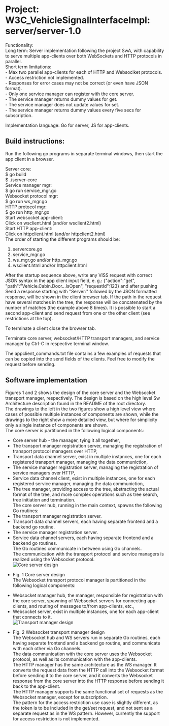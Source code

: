 # Project: W3C_VehicleSignalInterfaceImpl: server/server-1.0

Functionality: <br>
	Long term: Server implementation following the project SwA, with capability to serve multiple app-clients over both WebSockets and HTTP protocols in parallel.<br>
	Short term limitations: <br>
		- Max two parallel app-clients for each of HTTP and Websoclket protocols. <br>
		- Access restriction not implemented. <br>
		- Responses for error cases may not be correct (or even have JSON format).<br>
		- Only one service manager can register with the core server.<br>
		- The service manager returns dummy values for get.<br>
		- The service manager does not update values for set.<br>
		- The service manager returns dummy values every five secs for subscription.<br>

Implementation language: Go for server, JS for app-clients.


## Build instructions:
Run the following go programs in separate terminal windows, then start the app client in a browser.

Server core:<br>
$ go build<br>
$ ./server-core<br>
Service manager mgr:<br>
$ go run service_mgr.go<br>
Websocket protocol mgr:<br>
$ go run ws_mgr.go<br>
HTTP protocol mgr:<br>
$ go run http_mgr.go<br>
Start websocket app-client:<br>
Click on wsclient.html (and/or wsclient2.html)<br>
Start HTTP app-client:<br>
Click on httpclient.html (and/or httpclient2.html)<br>
The order of starting the different programs should be:
1. servercore.go
2. service_mgr.go
3. ws_mgr.go and/or http_mgr.go
4. wsclient.html and/or httpclient.html

After the startup sequence above, write any VISS request with correct JSON syntax in the app client input field, e. g.:
{"action":"get", "path":"Vehicle.Cabin.Door.*.*.IsOpen", "requestId":123}
and after pushing Send a response starting with "Server:" followed by the JSON formatted response, will be shown in the client browser tab. 
If the path in the request have several matches in the tree, the response will be concatenated by the number of matches (the example above 8 times).
It is possible to start a second app-client and send request from one or the other client (see restrictions at the top). 

To terminate a client close the browser tab.

Terminate core server, websocket/HTTP transport managers, and service manager by Ctrl-C in respective terminal window.

The appclient_commands.txt file contains a few examples of requests that can be copied into the send fields of the clients. Feel free to modify the request before sending.

## Software implementation
Figures 1 and 2 shows the design of the core server and the Websocket transport manager, respectively. The design is based on the high level Sw Architecture description found in the README of the root directory.<br>
The drawings to the left in the two figures show a high level view where cases of possible multiple instances of components are shown, while the drawings to the right show a more detailed view, but where for simplicity only a single instance of components are shown.<br>
The core server is partitioned in the following logical components:<br>
- Core server hub - the manager, tying it all together,<br>
- The transport manager registration server, managing the registration of transport protocol managers over HTTP,<br>
- Transport data channel server, exist in multiple instances, one for each registered transport manager, managing the data communiction,<br>
- The service manager registration server, managing the registration of service managers over HTTP,<br>
- Service data channel client, exist in multiple instances, one for each registered service manager, managing the data communiction,<br>
- The tree manager, providing access to the tree, abstracting the actual format of the tree, and more complex operations such as tree search, tree initiation and termination.<br>
The core server hub, running in the main context, spawns the following Go routines:<br>
- The transport manager registration server.<br>
- Transport data channel servers, each having separate frontend and a backend go routine.<br>
- The service manager registration server.<br>
- Service data channel servers, each having separate frontend and a backend go routines.<br>
The Go routines communicate in between using Go channels.<br>
The communication with the transport protocol and service managers is realized using the Websocket protocol.<br>
![Core server design](pics/Core_server_SwA.jpg)<br>
* Fig. 1 Core server design<br>
The Websocket transport protocol manager is partitioned in the following logical components:<br>
- Websocket manager hub, the manager, responsible for registration with the core server, spawning of Websocket servers for connecting app-clients, and routing of messages to/from app-clients, etc.,<br>
- Websocket server,  exist in multiple instances, one for each app-client that connects to it.<br>
![Transport manager design](pics/WS_manager_SwA.jpg)<br>
* Fig. 2 Websocket transport manager design<br>
The Websocket hub and WS servers run in separate Go routines, each having separate frontend and a backend go routine, and communicate with each other via Go channels.<br>
The data communication with the core server uses the Websocket protocol, as well as its communication with the app-clients.<br>
The HTTP manager has the same architecture as the WS manager. It converts the request data from the HTTP call into the Websocket format before sending it to the core server, and it converts the Websocket response from the core server into the HTTP response before sending it back to the app-client.<br>
The HTTP manager supports the same functional set of requests as the Websocket manager, except for subscription.<br>
The pattern for the access restriction use case is slightly different, as the token is to be included in the get/set request, and not sent as a separate request as in the WS pattern. However, currently the support for access restriction is not implemented.
